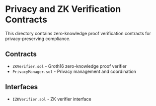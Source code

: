 # Privacy and ZK Verification Contracts

This directory contains zero-knowledge proof verification contracts for privacy-preserving compliance.

## Contracts

- `ZKVerifier.sol` - Groth16 zero-knowledge proof verifier
- `PrivacyManager.sol` - Privacy management and coordination

## Interfaces

- `IZKVerifier.sol` - ZK verifier interface